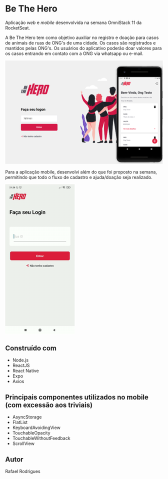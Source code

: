 # Be The Hero

Aplicação *web* e *mobile* desenvolvida na semana OmniStack 11 da RocketSeat.

A Be The Hero tem como objetivo auxiliar no registro e doação para casos de animais de ruas de ONG's de uma cidade. Os casos são registrados e mantidos pelas ONG's. Os usuários do aplicativo poderão doar valores para os casos entrando em contato com a ONG via whatsapp ou e-mail.

![](bethehero.png)

Para a aplicação mobile, desenvolvi além do que foi proposto na semana, permitindo que todo o fluxo de cadastro e ajuda/doação seja realizado.

![](bethehero.gif)

## Construído com

* Node.js
* ReactJS
* React Native
* Expo
* Axios

## Principais componentes utilizados no mobile (com excessão aos triviais)

* AsyncStorage
* FlatList
* KeyboardAvoidingView
* TouchableOpacity
* TouchableWithoutFeedback
* ScrollView

## Autor

Rafael Rodrigues
